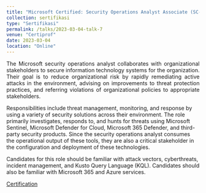 ```yaml
---
title: "Microsoft Certified: Security Operations Analyst Associate (SC-200)"
collection: sertifikasi
type: "Sertifikasi"
permalink: /talks/2023-03-04-talk-7
venue: "Certiprof"
date: 2023-03-04
location: "Online"
---
```

<p style="text-align:justify">The Microsoft security operations analyst collaborates with organizational stakeholders to secure information technology systems for the organization. Their goal is to reduce organizational risk by rapidly remediating active attacks in the environment, advising on improvements to threat protection practices, and referring violations of organizational policies to appropriate stakeholders.

Responsibilities include threat management, monitoring, and response by using a variety of security solutions across their environment. The role primarily investigates, responds to, and hunts for threats using Microsoft Sentinel, Microsoft Defender for Cloud, Microsoft 365 Defender, and third-party security products. Since the security operations analyst consumes the operational output of these tools, they are also a critical stakeholder in the configuration and deployment of these technologies.

Candidates for this role should be familiar with attack vectors, cyberthreats, incident management, and Kusto Query Language (KQL). Candidates should also be familiar with Microsoft 365 and Azure services.</p>

[Certification](https://www.linkedin.com/posts/abibimantara_cyber-security-foundation-professional-certificate-activity-6799177057495592961-PD9S?utm_source=share&utm_medium=member_desktop)


